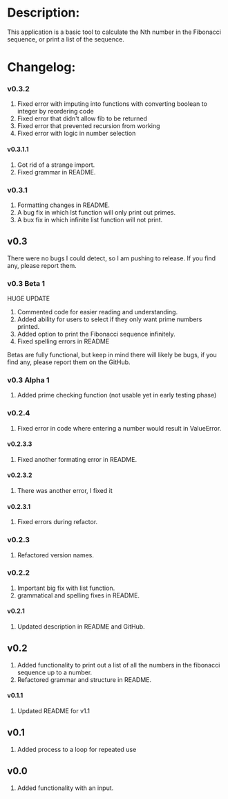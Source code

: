 # Description:

This application is a basic tool to calculate the Nth number in the Fibonacci sequence, or print a list of the sequence.

# Changelog:

### v0.3.2 

1. Fixed error with imputing into functions with converting boolean to integer by reordering code
2. Fixed error that didn't allow fib to be returned
3. Fixed error that prevented recursion from working
4. Fixed error with logic in number selection

#### v0.3.1.1

1. Got rid of a strange import.
2. Fixed grammar in README.

### v0.3.1

1. Formatting changes in README.
2. A bug fix in which lst function will only print out primes.
3. A bux fix in which infinite list function will not print.

## v0.3

There were no bugs I could detect, so I am pushing to release. If you find any, please report them.

### v0.3 Beta 1

HUGE UPDATE

1. Commented code for easier reading and understanding.
2. Added ability for users to select if they only want prime numbers printed.
3. Added option to print the Fibonacci sequence infinitely. 
4. Fixed spelling errors in README

Betas are fully functional, but keep in mind there will likely be bugs, if you find any, please report them on the GitHub.

### v0.3 Alpha 1

1. Added prime checking function (not usable yet in early testing phase)

### v0.2.4

1. Fixed error in code where entering a number would result in ValueError.

#### v0.2.3.3

1. Fixed another formating error in README. 

#### v0.2.3.2

1. There was another error, I fixed it 

#### v0.2.3.1 

1. Fixed errors during refactor. 

### v0.2.3

1. Refactored version names. 

### v0.2.2

1. Important big fix with list function.
2. grammatical and spelling fixes in README.

#### v0.2.1

1. Updated description in README and GitHub.

## v0.2

1. Added functionality to print out a list of all the numbers in the fibonacci sequence up to a number.
2. Refactored grammar and structure in README.

#### v0.1.1 

1. Updated README for v1.1

## v0.1

1. Added process to a loop for repeated use

## v0.0

1. Added functionality with an input.